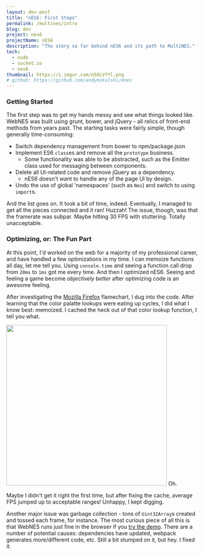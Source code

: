 ```yaml
---
layout: dev-post
title: "nES6: First Steps"
permalink: /multines/intro
blog: dev
project: nes6
projectName: nES6
description: "The story so far behind nES6 and its path to MultiNES."
tech:
  - node
  - socket.io
  - nes6
thumbnail: https://i.imgur.com/n5OLVfYl.png
# github: https://github.com/andymikulski/mnes
---
```


### Getting Started

The first step was to get my hands messy and see what things looked like. WebNES was built using grunt, bower, and jQuery - all relics of front-end methods from years past. The starting tasks were fairly simple, though generally time-consuming:

- Switch dependency management from bower to npm/package.json
- Implement ES6 `class`es and remove all the `prototype` business.
  - Some functionality was able to be abstracted, such as the Emitter class used for messaging between components.
- Delete all UI-related code and remove jQuery as a dependency.
  - nES6 doesn't want to handle any of the page UI by design.
- Undo the use of global 'namespaces' (such as `Nes`) and switch to using `import`s.

And the list goes on. It took a bit of time, indeed. Eventually, I managed to get all the pieces connected and it ran! Huzzah! The issue, though, was that the framerate was subpar. Maybe hitting 30 FPS with stuttering. Totally unacceptable.

### Optimizing, or: The Fun Part

At this point, I'd worked on the web for a majority of my professional career, and have handled a few optimizations in my time. I can memoize functions all day, let me tell you. Using `console.time` and seeing a function call drop from `20ms` to `1ms` got me every time. And then I optimized nES6. Seeing and feeling a game become _objectively better_ after optimizing code is an awesome feeling.

After investigating the [Mozilla Firefox](https://www.mozilla.org/en-US/firefox/new/) flamechart, I dug into the code. After learning that the color palatte lookups were eating up cycles, I did what I know best: memoized. I cached the heck out of that color lookup function, I tell you what.

<img src="https://i.imgur.com/2CEXB1E.jpg" height="420" />
<label>Oh.</label>

Maybe I didn't get it right the first time, but after fixing the cache, average FPS jumped up to acceptable ranges! Unhappy, I kept digging.

Another major issue was garbage collection - tons of `Uint32Array`s created and tossed each frame, for instance. The most curious piece of all this is that WebNES runs just fine in the browser if you [try the demo](https://peteward44.github.io/WebNES/index_app.html). There are a number of potential causes: dependencies have updated, webpack generates more/different code, etc. Still a bit stumped on it, but hey. I fixed it.


###